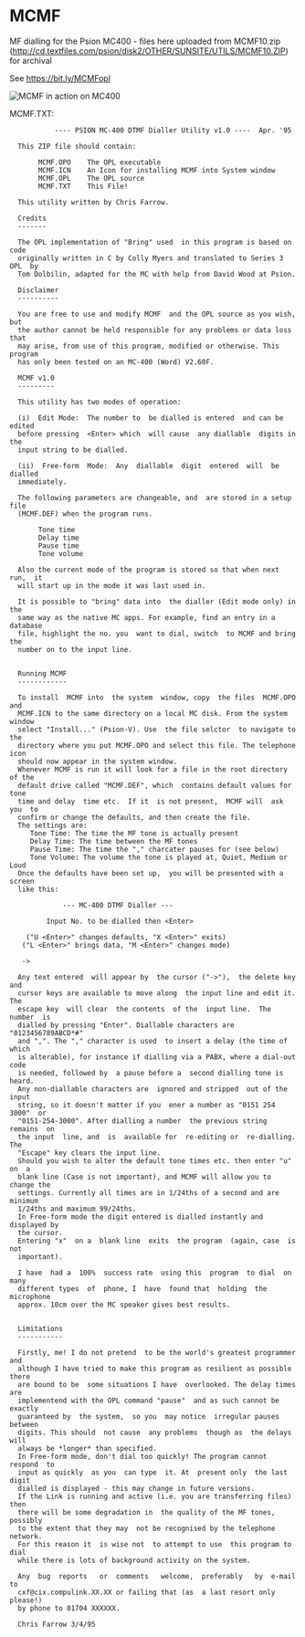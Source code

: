 # MCMF

MF dialling for the Psion MC400 - files here uploaded from MCMF10.zip (http://cd.textfiles.com/psion/disk2/OTHER/SUNSITE/UTILS/MCMF10.ZIP) for archival

See https://bit.ly/MCMFopl

![MCMF in action on MC400](https://zedstarr.files.wordpress.com/2021/05/screen02a.png)

MCMF.TXT:
      
               ---- PSION MC-400 DTMF Dialler Utility v1.0 ----  Apr. '95
      
      This ZIP file should contain:
      
           MCMF.OPO    The OPL executable
           MCMF.ICN    An Icon for installing MCMF into System window
           MCMF.OPL    The OPL source
           MCMF.TXT    This File!
   
      This utility written by Chris Farrow.
      
      Credits
      -------
      
      The OPL implementation of "Bring" used  in this program is based on  code
      originally written in C by Colly Myers and translated to Series 3 OPL  by
      Tom Dolbilin, adapted for the MC with help from David Wood at Psion.
      
      Disclaimer
      ----------
      
      You are free to use and modify MCMF  and the OPL source as you wish,  but
      the author cannot be held responsible for any problems or data loss  that
      may arise, from use of this program, modified or otherwise. This  program
      has only been tested on an MC-400 (Word) V2.60F.
      
      MCMF v1.0
      ---------
      
      This utility has two modes of operation:
      
      (i)  Edit Mode:  The number to  be dialled is entered  and can be  edited
      before pressing  <Enter> which  will cause  any diallable  digits in  the
      input string to be dialled.
      
      (ii)  Free-form  Mode:  Any  diallable  digit  entered  will  be  dialled
      immediately.
      
      The following parameters are changeable, and  are stored in a setup  file
      (MCMF.DEF) when the program runs.
      
           Tone time
           Delay time
           Pause time
           Tone volume
      
      Also the current mode of the program is stored so that when next run,  it
      will start up in the mode it was last used in.
      
      It is possible to "bring" data into  the dialler (Edit mode only) in  the
      same way as the native MC apps. For example, find an entry in a  database
      file, highlight the no. you  want to dial, switch  to MCMF and bring  the
      number on to the input line.
      
      
      Running MCMF
      ------------
      
      To install  MCMF into  the system  window, copy  the files  MCMF.OPO  and
      MCMF.ICN to the same directory on a local MC disk. From the system window
      select "Install..." (Psion-V). Use  the file selctor  to navigate to  the
      directory where you put MCMF.OPO and select this file. The telephone icon
      should now appear in the system window.
      Whenever MCMF is run it will look for a file in the root directory of the
      default drive called "MCMF.DEF", which  contains default values for  tone
      time and delay  time etc.  If it  is not present,  MCMF will  ask you  to
      confirm or change the defaults, and then create the file.
      The settings are:
         Tone Time: The time the MF tone is actually present
         Delay Time: The time between the MF tones
         Pause Time: The time the "," charcater pauses for (see below)
         Tone Volume: The volume the tone is played at, Quiet, Medium or  Loud
      Once the defaults have been set up,  you will be presented with a  screen
      like this:
      
                 --- MC-400 DTMF Dialler ---
      
             Input No. to be dialled then <Enter>
      
        ("U <Enter>" changes defaults, "X <Enter>" exits)
       ("L <Enter>" brings data, "M <Enter>" changes mode)
      
       ->
      
      Any text entered  will appear by  the cursor ("->"),  the delete key  and
      cursor keys are available to move along  the input line and edit it.  The
      escape key  will clear  the contents  of the  input line.  The number  is
      dialled by pressing "Enter". Diallable characters are  "0123456789ABCD*#"
      and ",". The "," character is used  to insert a delay (the time of  which
      is alterable), for instance if dialling via a PABX, where a dial-out code
      is needed, followed by  a pause before a  second dialling tone is  heard.
      Any non-diallable characters are  ignored and stripped  out of the  input
      string, so it doesn't matter if you  ener a number as "0151 254 3000"  or
      "0151-254-3000". After dialling a number  the previous string remains  on
      the input  line, and  is  available for  re-editing or  re-dialling.  The
      "Escape" key clears the input line.
      Should you wish to alter the default tone times etc. then enter "u" on  a
      blank line (Case is not important), and MCMF will allow you to change the
      settings. Currently all times are in 1/24ths of a second and are  minimum
      1/24ths and maximum 99/24ths.
      In Free-form mode the digit entered is dialled instantly and displayed by
      the cursor.
      Entering "x"  on a  blank line  exits  the program  (again, case  is  not
      important).
      
      I have  had a  100%  success rate  using this  program  to dial  on  many
      different types  of  phone, I  have  found that  holding  the  microphone
      approx. 10cm over the MC speaker gives best results.
      
      
      Limitations
      -----------
      
      Firstly, me! I do not pretend  to be the world's greatest programmer  and
      although I have tried to make this program as resilient as possible there
      are bound to be  some situations I have  overlooked. The delay times  are
      implementend with the OPL command "pause"  and as such cannot be  exactly
      guaranteed by  the system,  so you  may notice  irregular pauses  between
      digits. This should  not cause  any problems  though as  the delays  will
      always be *longer* than specified.
      In Free-form mode, don't dial too quickly! The program cannot respond  to
      input as quickly  as you  can type  it. At  present only  the last  digit
      dialled is displayed - this may change in future versions.
      If the Link is running and active (i.e. you are transferring files)  then
      there will be some degradation in  the quality of the MF tones,  possibly
      to the extent that they may  not be recognised by the telephone  network.
      For this reason it  is wise not  to attempt to use  this program to  dial
      while there is lots of background activity on the system.
      
      Any  bug  reports   or  comments   welcome,  preferably   by  e-mail   to
      cxf@cix.compulink.XX.XX or failing that (as  a last resort only  please!)
      by phone to 01704 XXXXXX.
      
      Chris Farrow 3/4/95

